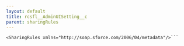 ```yaml
---
layout: default
title: rcsfl__AdminUISetting__c
parent: sharingRules
---
```


```<?xml version="1.0" encoding="UTF-8"?>
<SharingRules xmlns="http://soap.sforce.com/2006/04/metadata"/>```
